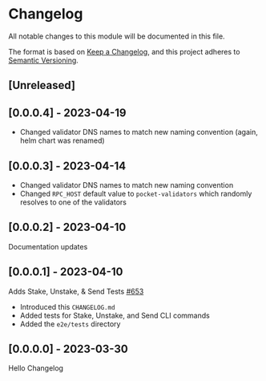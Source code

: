 # Changelog

All notable changes to this module will be documented in this file.

The format is based on [Keep a Changelog](https://keepachangelog.com/en/1.0.0/),
and this project adheres to [Semantic Versioning](https://semver.org/spec/v2.0.0.html).

## [Unreleased]

## [0.0.0.4] - 2023-04-19

- Changed validator DNS names to match new naming convention (again, helm chart was renamed)

## [0.0.0.3] - 2023-04-14

- Changed validator DNS names to match new naming convention
- Changed `RPC_HOST` default value to `pocket-validators` which randomly resolves to one of the validators

## [0.0.0.2] - 2023-04-10

Documentation updates

## [0.0.0.1] - 2023-04-10

Adds Stake, Unstake, & Send Tests [#653](https://github.com/pokt-network/pocket/pull/653)

- Introduced this `CHANGELOG.md`
- Added tests for Stake, Unstake, and Send CLI commands
- Added the `e2e/tests` directory

## [0.0.0.0] - 2023-03-30

Hello Changelog

<!-- GITHUB_WIKI: changelog/e2e -->
